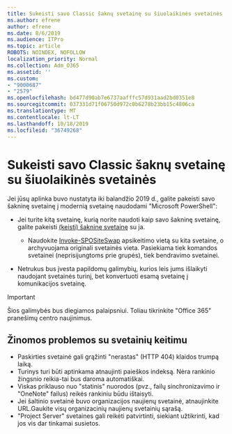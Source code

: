 ```yaml
---
title: Sukeisti savo Classic šaknų svetainę su šiuolaikinės svetainės
ms.author: efrene
author: efrene
ms.date: 8/6/2019
ms.audience: ITPro
ms.topic: article
ROBOTS: NOINDEX, NOFOLLOW
localization_priority: Normal
ms.collection: Adm_O365
ms.assetid: ''
ms.custom:
- "9000687"
- "2579"
ms.openlocfilehash: bd477d90ab7e6737aafffc57d931aad2bd0351e8
ms.sourcegitcommit: 037331d71f06750d972c0b6278b23bb15c4806ca
ms.translationtype: MT
ms.contentlocale: lt-LT
ms.lasthandoff: 10/18/2019
ms.locfileid: "36749268"
---
```

# <a name="swap-your-classic-root-site-with-a-modern-site"></a>Sukeisti savo Classic šaknų svetainę su šiuolaikinės svetainės

Jei jūsų aplinka buvo nustatyta iki balandžio 2019 d., galite pakeisti savo šakninę svetainę į modernią svetainę naudodami "Microsoft PowerShell":

- Jei turite kitą svetainę, kurią norite naudoti kaip savo šakninę svetainę, galite pakeisti [(keisti) šakninę svetainę](https://docs.microsoft.com/sharepoint/modern-root-site) su ja. 
    - Naudokite [Invoke-SPOSiteSwap](https://docs.microsoft.com/powershell/module/sharepoint-online/invoke-spositeswap?view=sharepoint-ps) apsikeitimo vietą su kita svetaine, o archyvuojama originali svetainės vieta. Pasiekiama tiek komandos svetainei (neprisijungtoms prie grupės), tiek bendravimo svetainei. 

- Netrukus bus įvesta papildomų galimybių, kurios leis jums išlaikyti naudojant svetainės turinį, bet konvertuoti esamą svetainę į komunikacijos svetainę. 
>[!Important]
>Šios galimybės bus diegiamos palaipsniui. Toliau tikrinkite "Office 365" pranešimų centro naujinimus. 

## <a name="known-issues-with-swapping-sites"></a>Žinomos problemos su svetainių keitimu

- Paskirties svetainė gali grąžinti "nerastas" (HTTP 404) klaidos trumpą laiką.
- Turinys turi būti aptinkama atnaujinti paieškos indeksą. Nėra rankinio žingsnio reikia-tai bus daroma automatiškai.
- Viskas priklauso nuo "statinis" nuorodos (pvz., failų sinchronizavimo ir "OneNote" failus) reikės rankiniu būdu ištaisyti.
- Jei šaltinio svetainė buvo organizacijos naujienų svetainė, atnaujinkite URL.Gaukite visų organizacinių naujienų svetainių sąrašą.
- "Project Server" svetaines gali reikėti patvirtinti, siekiant užtikrinti, kad jos vis dar tinkamai susietos.





